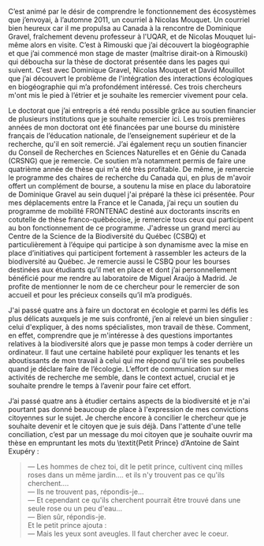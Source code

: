 C’est animé par le désir de comprendre le fonctionnement des écosystèmes que j’envoyai, à l’automne 2011, un courriel à Nicolas Mouquet. Un courriel bien heureux car il me propulsa au Canada à la rencontre de Dominique Gravel, fraîchement devenu professeur à l'UQAR, et de Nicolas Mouquet lui-même alors en visite. C’est à Rimouski que j’ai découvert la biogéographie et que j’ai commencé mon stage de master (maîtrise dirait-on à Rimouski) qui déboucha sur la thèse de doctorat présentée dans les pages qui suivent. C’est avec Dominique Gravel, Nicolas Mouquet et David Mouillot que j’ai découvert le problème de l'intégration des interactions écologiques en biogéographie qui m’a profondément intéressé. Ces trois chercheurs m'ont mis le pied à l’étrier et je souhaite les remercier vivement pour cela.

Le doctorat que j’ai entrepris a été rendu possible grâce au soutien financier de plusieurs institutions que je souhaite remercier ici. Les trois premières années de mon doctorat ont été financées par une bourse du ministère français de l’éducation nationale, de l’enseignement supérieur et de la recherche, qu'il en soit remercié. J’ai également reçu un soutien financier du Conseil de Recherches en Sciences Naturelles et en Génie du Canada (CRSNG) que je remercie. Ce soutien m’a notamment permis de faire une quatrième année de thèse qui m'a été très profitable. De même, je remercie le programme des chaires de recherche du Canada qui, en plus de m'avoir offert un complément de bourse, a soutenu la mise en place du laboratoire de Dominique Gravel au sein duquel j'ai préparé la thèse ici présentée. Pour mes déplacements entre la France et le Canada, j’ai reçu un soutien du programme de mobilité FRONTENAC destiné aux doctorants inscrits en cotutelle de thèse franco-québécoise, je remercie tous ceux qui participent au bon fonctionnement de ce programme. J'adresse un grand merci au Centre de la Science de la Biodiversité du Québec (CSBQ) et particulièrement à l’équipe qui participe à son dynamisme avec la mise en place d’initiatives qui participent fortement à rassembler les acteurs de la biodiversité au Québec. Je remercie aussi le CSBQ pour les bourses destinées aux étudiants qu’il met en place et dont j’ai personnellement bénéficié pour me rendre au laboratoire de Miguel Araújo à Madrid. Je profite de mentionner le nom de ce chercheur pour le remercier de son accueil et pour les précieux conseils qu’il m’a prodigués.

J'ai passé quatre ans à faire un doctorat en écologie et parmi les défis les plus délicats auxquels je me suis confronté, j’en ai relevé un bien singulier&nbsp;: celui d'expliquer, à des noms spécialistes, mon travail de thèse. Comment, en effet, comprendre que je m'intéresse à des questions importantes relatives à la biodiversité alors que je passe mon temps à coder derrière un ordinateur. Il faut une certaine habileté pour expliquer les tenants et les aboutissants de mon travail à celui qui me répond qu'il trie ses poubelles quand je déclare faire de l’écologie. L’effort de communication sur mes activités de recherche me semble, dans le context actuel, crucial et je souhaite prendre le temps à l’avenir pour faire cet effort.

J’ai passé quatre ans à étudier certains aspects de la biodiversité et je n'ai pourtant pas donné beaucoup de place à l'expression de mes convictions citoyennes sur le sujet. Je cherche encore à concilier le chercheur que je souhaite devenir et le citoyen que je suis déjà. Dans l'attente d'une telle conciliation, c’est par un message du moi citoyen que je souhaite ouvrir ma thèse en empruntant les mots du \textit{Petit Prince} d’Antoine de Saint Exupéry&nbsp;:

> &#x2014; Les hommes de chez toi, dit le petit prince, cultivent cinq milles roses dans un même jardin.... et ils n'y trouvent pas ce qu'ils cherchent....   
> &#x2014; Ils ne trouvent pas, répondis-je...    
> &#x2014; Et cependant ce qu'ils cherchent pourrait être trouvé dans une seule rose ou un peu d'eau...   
> &#x2014; Bien sûr, répondis-je.   
> Et le petit prince ajouta :   
> &#x2014; Mais les yeux sont aveugles. Il faut chercher avec le coeur.   
